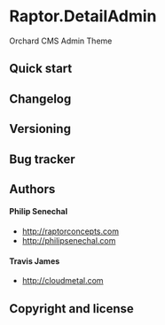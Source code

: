 Raptor.DetailAdmin
==================

Orchard CMS Admin Theme

Quick start
-----------

Changelog
---------

Versioning
----------

Bug tracker
-----------

Authors
-------
#### Philip Senechal
* http://raptorconcepts.com
* http://philipsenechal.com

#### Travis James
* http://cloudmetal.com

Copyright and license
---------------------
